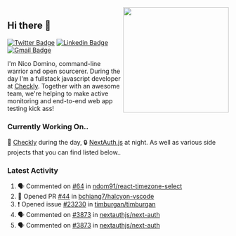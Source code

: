 <img align="right" src="https://user-images.githubusercontent.com/7415984/172472491-91b16eac-fa22-4ecf-92df-d687139fd1f9.gif" width="240" />

## Hi there 👋

[![Twitter Badge](https://img.shields.io/badge/-@ndom91-1ca0f1?style=flat-square&labelColor=1ca0f1&logo=twitter&logoColor=white&link=https://twitter.com/ndom91)](https://twitter.com/ndom91) [![Linkedin Badge](https://img.shields.io/badge/-ndom91-blue?style=flat-square&logo=Linkedin&logoColor=white&link=https://www.linkedin.com/in/ndom91/)](https://www.linkedin.com/in/ndom91/) [![Gmail Badge](https://img.shields.io/badge/-yo@ndo.dev-c14438?style=flat-square&logo=mail.ru&logoColor=white&link=mailto:yo@ndo.dev)](mailto:yo@ndo.dev)

I'm Nico Domino, command-line warrior and open sourcerer. During the day I'm a fullstack javascript developer at [Checkly](https://checklyhq.com). Together with an awesome team, we're helping to make active monitoring and end-to-end web app testing kick ass!

### Currently Working On..

🦝 [Checkly](https://checklyhq.com) during the day, 🔒 [NextAuth.js](https://github.com/nextauthjs/next-auth) at night. As well as various side projects that you can find listed below..

<!--START_SECTION_PROFILE_VIEWS:readme-info-->
<!--END_SECTION_PROFILE_VIEWS:readme-info-->

<!--START_SECTION_DAILY_COMMIT:readme-info-->
<!--END_SECTION_DAILY_COMMIT:readme-info-->

<!--START_SECTION_WEEKLY_COMMIT:readme-info-->
<!--END_SECTION_WEEKLY_COMMIT:readme-info-->

### Latest Activity

<!--START_SECTION:activity-->
1. 🗣 Commented on [#64](https://github.com/ndom91/react-timezone-select/issues/64) in [ndom91/react-timezone-select](https://github.com/ndom91/react-timezone-select)
2. 💪 Opened PR [#44](https://github.com/bchiang7/halcyon-vscode/pull/44) in [bchiang7/halcyon-vscode](https://github.com/bchiang7/halcyon-vscode)
3. ❗️ Opened issue [#23230](https://github.com/timburgan/timburgan/issues/23230) in [timburgan/timburgan](https://github.com/timburgan/timburgan)
4. 🗣 Commented on [#3873](https://github.com/nextauthjs/next-auth/issues/3873) in [nextauthjs/next-auth](https://github.com/nextauthjs/next-auth)
5. 🗣 Commented on [#3873](https://github.com/nextauthjs/next-auth/issues/3873) in [nextauthjs/next-auth](https://github.com/nextauthjs/next-auth)
<!--END_SECTION:activity-->
